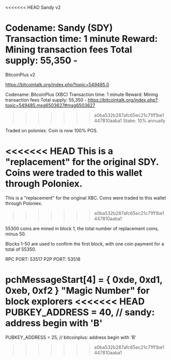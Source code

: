 <<<<<<< HEAD
Sandy v2



Codename: Sandy (SDY)
Transaction time: 1 minute
Reward: Mining transaction fees
Total supply:  55,350 - 
=======
BitcoinPlus v2

https://bitcointalk.org/index.php?topic=549485.0

Codename: BitcoinPlus (XBC)
Transaction time: 1 minute
Reward: Mining transaction fees
Total supply:  55,350 - https://bitcointalk.org/index.php?topic=549485.msg6503627#msg6503627
>>>>>>> a0ba532b287afc65ec21c71ff1be1447810aaba1
Stake: 10% annually

Traded on poloniex. Coin is now 100% POS.

<<<<<<< HEAD
This is a "replacement" for the original SDY. Coins were traded to this wallet through Poloniex.
=======
This is a "replacement" for the original XBC. Coins were traded to this wallet through Poloniex.
>>>>>>> a0ba532b287afc65ec21c71ff1be1447810aaba1

55300 coins are mined in block 1, the total number of replacement coins, minus 50.

Blocks 1-50 are used to confirm the first block, with one coin payment for a total of 55350.


RPC PORT: 53517
P2P PORT: 53518




pchMessageStart[4] = { 0xde, 0xd1, 0xeb, 0xf2 }    "Magic Number" for block explorers
<<<<<<< HEAD
PUBKEY_ADDRESS = 40,  // sandy: address begin with 'B'
=======
PUBKEY_ADDRESS = 25,  // bitcoinplus: address begin with 'B'
>>>>>>> a0ba532b287afc65ec21c71ff1be1447810aaba1
